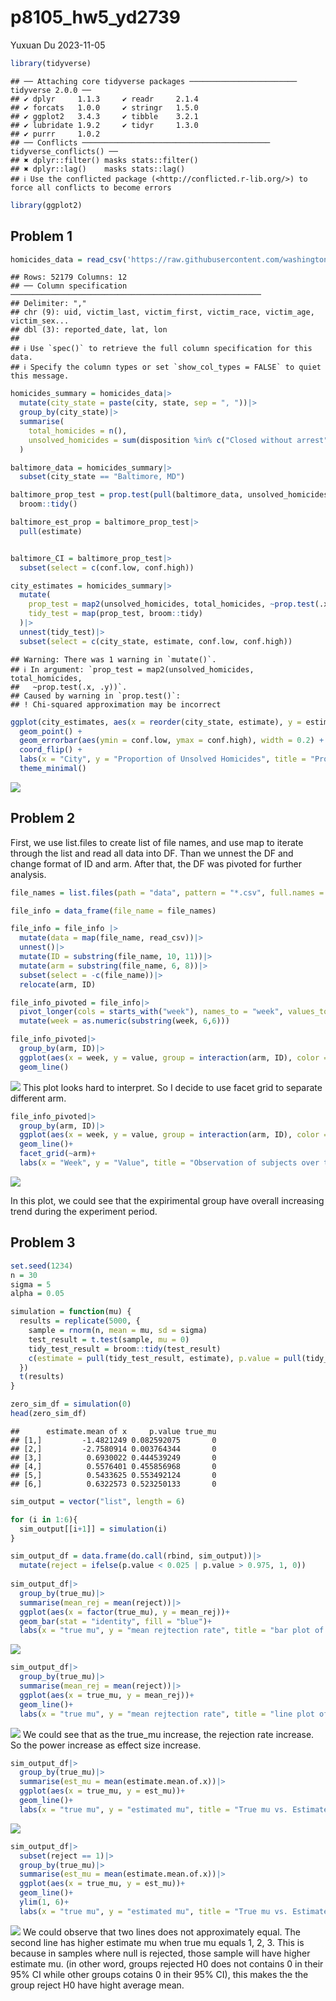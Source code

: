 p8105_hw5_yd2739
================
Yuxuan Du
2023-11-05

``` r
library(tidyverse)
```

    ## ── Attaching core tidyverse packages ──────────────────────── tidyverse 2.0.0 ──
    ## ✔ dplyr     1.1.3     ✔ readr     2.1.4
    ## ✔ forcats   1.0.0     ✔ stringr   1.5.0
    ## ✔ ggplot2   3.4.3     ✔ tibble    3.2.1
    ## ✔ lubridate 1.9.2     ✔ tidyr     1.3.0
    ## ✔ purrr     1.0.2     
    ## ── Conflicts ────────────────────────────────────────── tidyverse_conflicts() ──
    ## ✖ dplyr::filter() masks stats::filter()
    ## ✖ dplyr::lag()    masks stats::lag()
    ## ℹ Use the conflicted package (<http://conflicted.r-lib.org/>) to force all conflicts to become errors

``` r
library(ggplot2)
```

## Problem 1

``` r
homicides_data = read_csv('https://raw.githubusercontent.com/washingtonpost/data-homicides/master/homicide-data.csv')
```

    ## Rows: 52179 Columns: 12
    ## ── Column specification ────────────────────────────────────────────────────────
    ## Delimiter: ","
    ## chr (9): uid, victim_last, victim_first, victim_race, victim_age, victim_sex...
    ## dbl (3): reported_date, lat, lon
    ## 
    ## ℹ Use `spec()` to retrieve the full column specification for this data.
    ## ℹ Specify the column types or set `show_col_types = FALSE` to quiet this message.

``` r
homicides_summary = homicides_data|>
  mutate(city_state = paste(city, state, sep = ", "))|>
  group_by(city_state)|>
  summarise(
    total_homicides = n(),
    unsolved_homicides = sum(disposition %in% c("Closed without arrest", "Open/No arrest"))
  )
```

``` r
baltimore_data = homicides_summary|>
  subset(city_state == "Baltimore, MD")

baltimore_prop_test = prop.test(pull(baltimore_data, unsolved_homicides), pull(baltimore_data, total_homicides))|>
  broom::tidy()

baltimore_est_prop = baltimore_prop_test|>
  pull(estimate)


baltimore_CI = baltimore_prop_test|>
  subset(select = c(conf.low, conf.high))
```

``` r
city_estimates = homicides_summary|>
  mutate(
    prop_test = map2(unsolved_homicides, total_homicides, ~prop.test(.x, .y)),
    tidy_test = map(prop_test, broom::tidy)
  )|>
  unnest(tidy_test)|>
  subset(select = c(city_state, estimate, conf.low, conf.high))
```

    ## Warning: There was 1 warning in `mutate()`.
    ## ℹ In argument: `prop_test = map2(unsolved_homicides, total_homicides,
    ##   ~prop.test(.x, .y))`.
    ## Caused by warning in `prop.test()`:
    ## ! Chi-squared approximation may be incorrect

``` r
ggplot(city_estimates, aes(x = reorder(city_state, estimate), y = estimate)) +
  geom_point() +
  geom_errorbar(aes(ymin = conf.low, ymax = conf.high), width = 0.2) +
  coord_flip() +
  labs(x = "City", y = "Proportion of Unsolved Homicides", title = "Proportion of Unsolved Homicides by City") +
  theme_minimal()
```

![](p8105_hw5_yd2739_files/figure-gfm/unnamed-chunk-4-1.png)<!-- -->

## Problem 2

First, we use list.files to create list of file names, and use map to
iterate through the list and read all data into DF. Than we unnest the
DF and change format of ID and arm. After that, the DF was pivoted for
further analysis.

``` r
file_names = list.files(path = "data", pattern = "*.csv", full.names = TRUE)

file_info = data_frame(file_name = file_names)

file_info = file_info |>
  mutate(data = map(file_name, read_csv))|>
  unnest()|>
  mutate(ID = substring(file_name, 10, 11))|>
  mutate(arm = substring(file_name, 6, 8))|>
  subset(select = -c(file_name))|>
  relocate(arm, ID)

file_info_pivoted = file_info|>
  pivot_longer(cols = starts_with("week"), names_to = "week", values_to = "value")|>
  mutate(week = as.numeric(substring(week, 6,6)))
```

``` r
file_info_pivoted|>
  group_by(arm, ID)|>
  ggplot(aes(x = week, y = value, group = interaction(arm, ID), color = arm))+
  geom_line()
```

![](p8105_hw5_yd2739_files/figure-gfm/unnamed-chunk-6-1.png)<!-- -->
This plot looks hard to interpret. So I decide to use facet grid to
separate different arm.

``` r
file_info_pivoted|>
  group_by(arm, ID)|>
  ggplot(aes(x = week, y = value, group = interaction(arm, ID), color = arm))+
  geom_line()+
  facet_grid(~arm)+
  labs(x = "Week", y = "Value", title = "Observation of subjects over time")
```

![](p8105_hw5_yd2739_files/figure-gfm/unnamed-chunk-7-1.png)<!-- -->

In this plot, we could see that the expirimental group have overall
increasing trend during the experiment period.

## Problem 3

``` r
set.seed(1234)
n = 30
sigma = 5
alpha = 0.05

simulation = function(mu) {
  results = replicate(5000, {
    sample = rnorm(n, mean = mu, sd = sigma)
    test_result = t.test(sample, mu = 0)
    tidy_test_result = broom::tidy(test_result)
    c(estimate = pull(tidy_test_result, estimate), p.value = pull(tidy_test_result, p.value), true_mu = mu)
  })
  t(results)
}

zero_sim_df = simulation(0)
head(zero_sim_df)
```

    ##      estimate.mean of x     p.value true_mu
    ## [1,]         -1.4821249 0.082592075       0
    ## [2,]         -2.7580914 0.003764344       0
    ## [3,]          0.6930022 0.444539249       0
    ## [4,]          0.5576401 0.455856968       0
    ## [5,]          0.5433625 0.553492124       0
    ## [6,]          0.6322573 0.523250133       0

``` r
sim_output = vector("list", length = 6)

for (i in 1:6){
  sim_output[[i+1]] = simulation(i)
}
```

``` r
sim_output_df = data.frame(do.call(rbind, sim_output))|>
  mutate(reject = ifelse(p.value < 0.025 | p.value > 0.975, 1, 0))
 
sim_output_df|>
  group_by(true_mu)|>
  summarise(mean_rej = mean(reject))|>
  ggplot(aes(x = factor(true_mu), y = mean_rej))+
  geom_bar(stat = "identity", fill = "blue")+
  labs(x = "true mu", y = "mean rejtection rate", title = "bar plot of change of rejection rate when true mu change")
```

![](p8105_hw5_yd2739_files/figure-gfm/unnamed-chunk-10-1.png)<!-- -->

``` r
sim_output_df|>
  group_by(true_mu)|>
  summarise(mean_rej = mean(reject))|>
  ggplot(aes(x = true_mu, y = mean_rej))+
  geom_line()+
  labs(x = "true mu", y = "mean rejtection rate", title = "line plot of change of rejection rate when true mu change")
```

![](p8105_hw5_yd2739_files/figure-gfm/unnamed-chunk-10-2.png)<!-- --> We
could see that as the true_mu increase, the rejection rate increase. So
the power increase as effect size increase.

``` r
sim_output_df|>
  group_by(true_mu)|>
  summarise(est_mu = mean(estimate.mean.of.x))|>
  ggplot(aes(x = true_mu, y = est_mu))+
  geom_line()+
  labs(x = "true mu", y = "estimated mu", title = "True mu vs. Estimated mu")
```

![](p8105_hw5_yd2739_files/figure-gfm/unnamed-chunk-11-1.png)<!-- -->

``` r
sim_output_df|>
  subset(reject == 1)|>
  group_by(true_mu)|>
  summarise(est_mu = mean(estimate.mean.of.x))|>
  ggplot(aes(x = true_mu, y = est_mu))+
  geom_line()+
  ylim(1, 6)+
  labs(x = "true mu", y = "estimated mu", title = "True mu vs. Estimated mu in groups where null hypothesis was rejected")
```

![](p8105_hw5_yd2739_files/figure-gfm/unnamed-chunk-12-1.png)<!-- --> We
could observe that two lines does not approximately equal. The second
line has higher estimate mu when true mu equals 1, 2, 3. This is because
in samples where null is rejected, those sample will have higher
estimate mu. (in other word, groups rejected H0 does not contains 0 in
their 95% CI while other groups cotains 0 in their 95% CI), this makes
the the group reject H0 have hight average mean.

